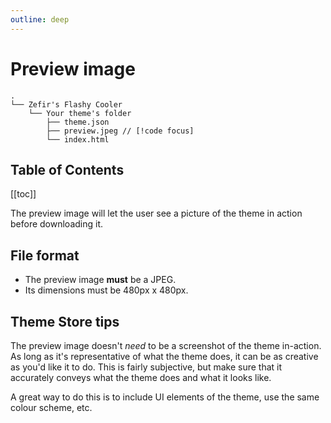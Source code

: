 ```yaml
---
outline: deep
---
```


# Preview image

```
.
└── Zefir's Flashy Cooler
    └── Your theme's folder
        ├── theme.json
        ├── preview.jpeg // [!code focus]
        └── index.html
```

## Table of Contents

[[toc]]

The preview image will let the user see a picture of the theme in action before downloading it.

## File format

- The preview image **must** be a JPEG.
- Its dimensions must be 480px x 480px.

## Theme Store tips

The preview image doesn't _need_ to be a screenshot of the theme in-action. As long as it's representative of what the theme does, it can be as creative as you'd like it to do. This is fairly subjective, but make sure that it accurately conveys what the theme does and what it looks like.

A great way to do this is to include UI elements of the theme, use the same colour scheme, etc.
